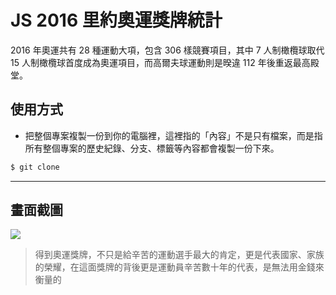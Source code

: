 # JS 2016 里約奧運獎牌統計

2016 年奧運共有 28 種運動大項，包含 306 樣競賽項目，其中 7 人制橄欖球取代 15 人制橄欖球首度成為奧運項目，而高爾夫球運動則是暌違 112 年後重返最高殿堂。

## 使用方式
- 把整個專案複製一份到你的電腦裡，這裡指的「內容」不是只有檔案，而是指所有整個專案的歷史紀錄、分支、標籤等內容都會複製一份下來。
```sh
$ git clone
```

----

## 畫面截圖
![](https://i.imgur.com/ZeIyBHx.gif)
> 得到奧運獎牌，不只是給辛苦的運動選手最大的肯定，更是代表國家、家族的榮耀，在這面獎牌的背後更是運動員辛苦數十年的代表，是無法用金錢來衡量的
